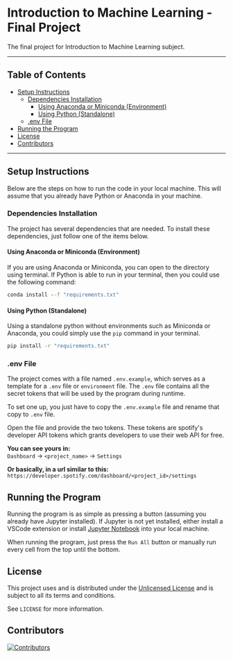 # Introduction to Machine Learning - Final Project

The final project for Introduction to Machine Learning subject.

---

## Table of Contents

- [Setup Instructions](#setup-instructions)
  - [Dependencies Installation](#dependencies-installation)
    - [Using Anaconda or Miniconda (Environment)](#using-anaconda-or-miniconda-environment)
    - [Using Python (Standalone)](#using-python-standalone)
  - [.env File](#env-file)
- [Running the Program](#running-the-program)
- [License](#license)
- [Contributors](#contributors)

---

## Setup Instructions

Below are the steps on how to run the code in your local machine. This will
assume that you already have Python or Anaconda in your machine.

### Dependencies Installation

The project has several dependencies that are needed. To install these
dependencies, just follow one of the items below.

#### Using Anaconda or Miniconda (Environment)

If you are using Anaconda or Miniconda, you can open to the directory using
terminal. If Python is able to run in your terminal, then you could use the
following command:

```bat
conda install --f "requirements.txt"
```

#### Using Python (Standalone)

Using a standalone python without environments such as Miniconda or Anaconda,
you could simply use the `pip` command in your terminal.

```bat
pip install -r "requirements.txt"
```

### .env File

The project comes with a file named `.env.example`, which serves as a template
for a `.env` file or `environment` file. The `.env` file contains all the
secret tokens that will be used by the program during runtime.

To set one up, you just have to copy the `.env.example` file and rename that
copy to `.env` file.

Open the file and provide the two tokens. These tokens are spotify's developer
API tokens which grants developers to use their web API for free.

**You can see yours in:**\
`Dashboard` → `<project_name>` → `Settings`

**Or basically, in a url similar to this:**\
`https://developer.spotify.com/dashboard/<project_id>/settings`

## Running the Program

Running the program is as simple as pressing a button (assuming you already have
Jupyter installed). If Jupyter is not yet installed, either install a VSCode
extension or install [Jupyter Notebook](https://jupyter.org/) into your local
machine.

When running the program, just press the `Run All` button or manually run every
cell from the top until the bottom.

## License

This project uses and is distributed under the [Unlicensed License](https://unlicense.org)
and is subject to all its terms and conditions.

See `LICENSE` for more information.

## Contributors

[![Contributors](https://contrib.rocks/image?repo=Virus5600/CCMACLRL_FINAL_PROJECT_COM222ML)](https://github.com/Virus5600/CCMACLRL_FINAL_PROJECT_COM222ML/graphs/contributors)
